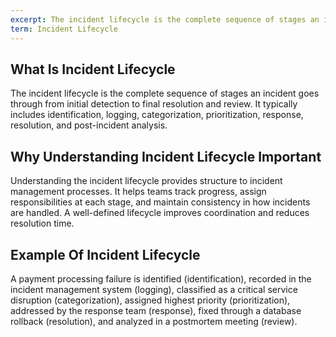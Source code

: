 ```yaml
---
excerpt: The incident lifecycle is the complete sequence of stages an incident goes through from initial detection to final resolution and review.
term: Incident Lifecycle
---
```

## What Is Incident Lifecycle

The incident lifecycle is the complete sequence of stages an incident goes through from initial detection to final resolution and review. It typically includes identification, logging, categorization, prioritization, response, resolution, and post-incident analysis.

## Why Understanding Incident Lifecycle Important

Understanding the incident lifecycle provides structure to incident management processes. It helps teams track progress, assign responsibilities at each stage, and maintain consistency in how incidents are handled. A well-defined lifecycle improves coordination and reduces resolution time.

## Example Of Incident Lifecycle

A payment processing failure is identified (identification), recorded in the incident management system (logging), classified as a critical service disruption (categorization), assigned highest priority (prioritization), addressed by the response team (response), fixed through a database rollback (resolution), and analyzed in a postmortem meeting (review).